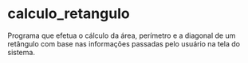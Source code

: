 # calculo_retangulo
Programa que efetua o cálculo da área, perímetro e a diagonal de um retângulo com base nas informações passadas pelo usuário na tela do sistema.
